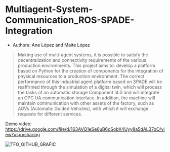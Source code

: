 # Multiagent-System-Communication_ROS-SPADE-Integration
- Authors: Ane López and Maite López

> Making use of multi-agent systems, it is possible to satisfy the decentralization and connectivity requirements of the various production environments. 
> This project aims to: develop a platform based on Python for the creation of components for the integration of physical resources to a production environment.
> The correct performance of this industrial agent platform based on SPADE will be reaffirmed through the simulation of a digital twin, which will process the tasks
> of an automatic storage Component I4.0 and will integrate an OPC UA communication interface. 
> In addition, the machine will maintain communication with other assets of the factory, such as AGVs (Automatic Guided Vehicles),
> with which it will exchange requests for different services.

Demo video: https://drive.google.com/file/d/163AVQ1eSe6uB6oSobX4Uyy8a5dAL37xO/view?usp=sharing

![TFG_GITHUB_GRAFIC](https://github.com/AneUPV/Multiagent-System-Communication_ROS-SPADE-Integration/assets/90972425/8be86150-ea4a-4599-909f-d811506ad196)

